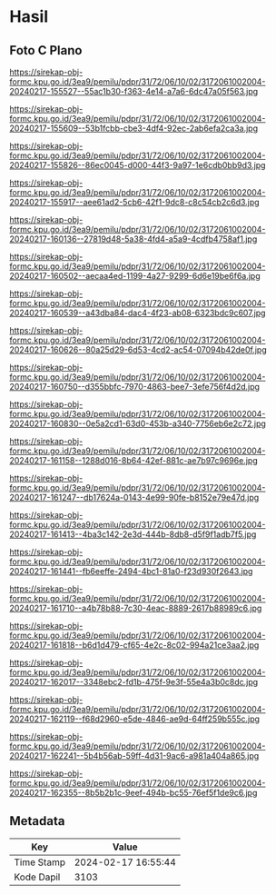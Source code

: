 # Hasil

## Foto C Plano

https://sirekap-obj-formc.kpu.go.id/3ea9/pemilu/pdpr/31/72/06/10/02/3172061002004-20240217-155527--55ac1b30-f363-4e14-a7a6-6dc47a05f563.jpg

https://sirekap-obj-formc.kpu.go.id/3ea9/pemilu/pdpr/31/72/06/10/02/3172061002004-20240217-155609--53b1fcbb-cbe3-4df4-92ec-2ab6efa2ca3a.jpg

https://sirekap-obj-formc.kpu.go.id/3ea9/pemilu/pdpr/31/72/06/10/02/3172061002004-20240217-155826--86ec0045-d000-44f3-9a97-1e6cdb0bb9d3.jpg

https://sirekap-obj-formc.kpu.go.id/3ea9/pemilu/pdpr/31/72/06/10/02/3172061002004-20240217-155917--aee61ad2-5cb6-42f1-9dc8-c8c54cb2c6d3.jpg

https://sirekap-obj-formc.kpu.go.id/3ea9/pemilu/pdpr/31/72/06/10/02/3172061002004-20240217-160136--27819d48-5a38-4fd4-a5a9-4cdfb4758af1.jpg

https://sirekap-obj-formc.kpu.go.id/3ea9/pemilu/pdpr/31/72/06/10/02/3172061002004-20240217-160502--aecaa4ed-1199-4a27-9299-6d6e19be6f6a.jpg

https://sirekap-obj-formc.kpu.go.id/3ea9/pemilu/pdpr/31/72/06/10/02/3172061002004-20240217-160539--a43dba84-dac4-4f23-ab08-6323bdc9c607.jpg

https://sirekap-obj-formc.kpu.go.id/3ea9/pemilu/pdpr/31/72/06/10/02/3172061002004-20240217-160626--80a25d29-6d53-4cd2-ac54-07094b42de0f.jpg

https://sirekap-obj-formc.kpu.go.id/3ea9/pemilu/pdpr/31/72/06/10/02/3172061002004-20240217-160750--d355bbfc-7970-4863-bee7-3efe756f4d2d.jpg

https://sirekap-obj-formc.kpu.go.id/3ea9/pemilu/pdpr/31/72/06/10/02/3172061002004-20240217-160830--0e5a2cd1-63d0-453b-a340-7756eb6e2c72.jpg

https://sirekap-obj-formc.kpu.go.id/3ea9/pemilu/pdpr/31/72/06/10/02/3172061002004-20240217-161158--1288d016-8b64-42ef-881c-ae7b97c9696e.jpg

https://sirekap-obj-formc.kpu.go.id/3ea9/pemilu/pdpr/31/72/06/10/02/3172061002004-20240217-161247--db17624a-0143-4e99-90fe-b8152e79e47d.jpg

https://sirekap-obj-formc.kpu.go.id/3ea9/pemilu/pdpr/31/72/06/10/02/3172061002004-20240217-161413--4ba3c142-2e3d-444b-8db8-d5f9f1adb7f5.jpg

https://sirekap-obj-formc.kpu.go.id/3ea9/pemilu/pdpr/31/72/06/10/02/3172061002004-20240217-161441--fb6eeffe-2494-4bc1-81a0-f23d930f2643.jpg

https://sirekap-obj-formc.kpu.go.id/3ea9/pemilu/pdpr/31/72/06/10/02/3172061002004-20240217-161710--a4b78b88-7c30-4eac-8889-2617b88989c6.jpg

https://sirekap-obj-formc.kpu.go.id/3ea9/pemilu/pdpr/31/72/06/10/02/3172061002004-20240217-161818--b6d1d479-cf65-4e2c-8c02-994a21ce3aa2.jpg

https://sirekap-obj-formc.kpu.go.id/3ea9/pemilu/pdpr/31/72/06/10/02/3172061002004-20240217-162017--3348ebc2-fd1b-475f-9e3f-55e4a3b0c8dc.jpg

https://sirekap-obj-formc.kpu.go.id/3ea9/pemilu/pdpr/31/72/06/10/02/3172061002004-20240217-162119--f68d2960-e5de-4846-ae9d-64ff259b555c.jpg

https://sirekap-obj-formc.kpu.go.id/3ea9/pemilu/pdpr/31/72/06/10/02/3172061002004-20240217-162241--5b4b56ab-59ff-4d31-9ac6-a981a404a865.jpg

https://sirekap-obj-formc.kpu.go.id/3ea9/pemilu/pdpr/31/72/06/10/02/3172061002004-20240217-162355--8b5b2b1c-9eef-494b-bc55-76ef5f1de9c6.jpg


## Metadata

| Key        | Value               |
| ---------- | ------------------- |
| Time Stamp | 2024-02-17 16:55:44 |
| Kode Dapil | 3103                |



